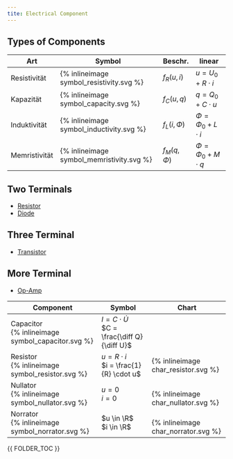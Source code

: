 ```yaml
---
tite: Electrical Component
---
```



## Types of Components

| Art | Symbol | Beschr. | linear|
|--------|--------|--------|--------|
|Resistivität | {% inlineimage symbol_resistivity.svg %} | $f_R(u,i)$  | $u = U_0 + R \cdot i$|
|Kapazität | {% inlineimage symbol_capacity.svg %} | $f_C(u,q)$ | $q = Q_0 + C \cdot u$|
|Induktivität | {% inlineimage symbol_inductivity.svg %} | $f_L(i,\Phi)$ | $\Phi = \Phi_0 + L \cdot i$|
|Memristivität | {% inlineimage symbol_memristivity.svg %} | $f_M(q,\Phi)$ | $\Phi = \Phi_0 + M \cdot q$ |



## Two Terminals
* [Resistor](resistor.html)
* [Diode](diode.html)

## Three Terminal
* [Transistor](transistor.html)

## More Terminal
* [Op-Amp](op-amp.html)


| Component  |  Symbol  |  Chart  |
| -------------| -------- |--------|
| Capacitor </br> {% inlineimage symbol_capacitor.svg %} | $I = C \cdot\dot U$ <br> $C = \frac{\diff Q}{\diff U}$ |   |
| Resistor </br> {% inlineimage symbol_resistor.svg %} | $u = R \cdot i$ </br> $i = \frac{1}{R} \cdot u$ | {% inlineimage char_resistor.svg %} |
| Nullator  </br> {% inlineimage symbol_nullator.svg %} | $u = 0$ <br> $i = 0$ |  </br> {% inlineimage char_nullator.svg %} |
| Norrator  </br> {% inlineimage symbol_norrator.svg %} | $u \in \R$ <br> $i \in \R$ |  </br> {% inlineimage char_norrator.svg %} |






{{ FOLDER_TOC }}

